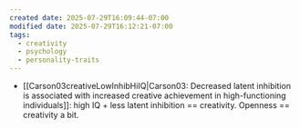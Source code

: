 ```yaml
---
created date: 2025-07-29T16:09:44-07:00
modified date: 2025-07-29T16:12:21-07:00
tags:
  - creativity
  - psychology
  - personality-traits
---
```

- [[Carson03creativeLowInhibHiIQ|Carson03: Decreased latent inhibition is associated with increased creative achievement in high-functioning individuals]]: high IQ + less latent inhibition == creativity.  Openness == creativity a bit.